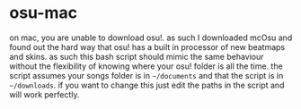 # osu-mac
on mac, you are unable to download osu!. as such I downloaded mcOsu and found out the hard way that osu! has a built in processor of new beatmaps and skins. as such this bash
script should mimic the same behaviour without the flexibility of knowing where your osu! folder is all the time. the script assumes your songs folder is in `~/documents` and
that the script is in `~/downloads`. if you want to change this just edit the paths in the script and will work perfectly.
